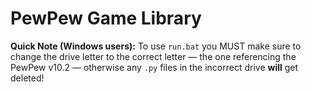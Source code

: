 # PewPew Game Library

**Quick Note (Windows users):** To use ```run.bat``` you MUST make sure to change the drive letter to the correct letter — the one referencing the PewPew v10.2 — otherwise any ```.py``` files in the incorrect drive **will** get deleted!
